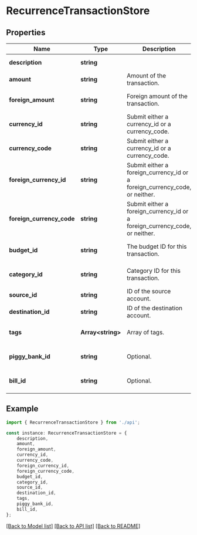 # RecurrenceTransactionStore


## Properties

Name | Type | Description | Notes
------------ | ------------- | ------------- | -------------
**description** | **string** |  | [default to undefined]
**amount** | **string** | Amount of the transaction. | [default to undefined]
**foreign_amount** | **string** | Foreign amount of the transaction. | [optional] [default to undefined]
**currency_id** | **string** | Submit either a currency_id or a currency_code. | [optional] [default to undefined]
**currency_code** | **string** | Submit either a currency_id or a currency_code. | [optional] [default to undefined]
**foreign_currency_id** | **string** | Submit either a foreign_currency_id or a foreign_currency_code, or neither. | [optional] [default to undefined]
**foreign_currency_code** | **string** | Submit either a foreign_currency_id or a foreign_currency_code, or neither. | [optional] [default to undefined]
**budget_id** | **string** | The budget ID for this transaction. | [optional] [default to undefined]
**category_id** | **string** | Category ID for this transaction. | [optional] [default to undefined]
**source_id** | **string** | ID of the source account. | [default to undefined]
**destination_id** | **string** | ID of the destination account. | [default to undefined]
**tags** | **Array&lt;string&gt;** | Array of tags. | [optional] [default to undefined]
**piggy_bank_id** | **string** | Optional. | [optional] [default to undefined]
**bill_id** | **string** | Optional. | [optional] [default to undefined]

## Example

```typescript
import { RecurrenceTransactionStore } from './api';

const instance: RecurrenceTransactionStore = {
    description,
    amount,
    foreign_amount,
    currency_id,
    currency_code,
    foreign_currency_id,
    foreign_currency_code,
    budget_id,
    category_id,
    source_id,
    destination_id,
    tags,
    piggy_bank_id,
    bill_id,
};
```

[[Back to Model list]](../README.md#documentation-for-models) [[Back to API list]](../README.md#documentation-for-api-endpoints) [[Back to README]](../README.md)
